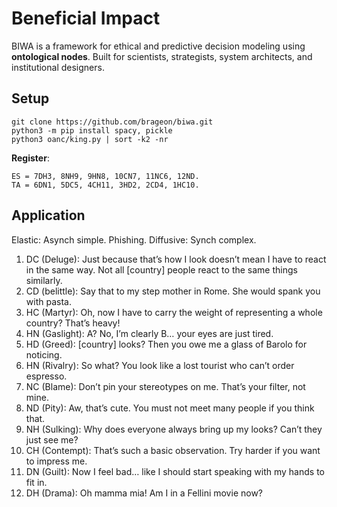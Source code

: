# Beneficial Impact

BIWA is a framework for ethical and predictive decision modeling using **ontological nodes**. Built for scientists, strategists, system architects, and institutional designers.

<h2>Setup</h2>

```
git clone https://github.com/brageon/biwa.git
python3 -m pip install spacy, pickle
python3 oanc/king.py | sort -k2 -nr
```

**Register**:

```
ES = 7DH3, 8NH9, 9HN8, 10CN7, 11NC6, 12ND.
TA = 6DN1, 5DC5, 4CH11, 3HD2, 2CD4, 1HC10. 
```

<h2>Application</h2>

Elastic: Asynch simple. Phishing. Diffusive: Synch complex. 

1. DC (Deluge): Just because that’s how I look doesn’t mean I have to react in the same way. Not all [country] people react to the same things similarly.
2. CD (belittle): Say that to my step mother in Rome. She would spank you with pasta.
3. HC (Martyr): Oh, now I have to carry the weight of representing a whole country? That’s heavy!
4. HN (Gaslight): A? No, I’m clearly B… your eyes are just tired.
5. HD (Greed): [country] looks? Then you owe me a glass of Barolo for noticing.
6. HN (Rivalry): So what? You look like a lost tourist who can’t order espresso.
7. NC (Blame): Don’t pin your stereotypes on me. That’s your filter, not mine.
8. ND (Pity): Aw, that’s cute. You must not meet many people if you think that.
9. NH (Sulking): Why does everyone always bring up my looks? Can’t they just see me?
10. CH (Contempt): That’s such a basic observation. Try harder if you want to impress me.
11. DN (Guilt): Now I feel bad… like I should start speaking with my hands to fit in.
12. DH (Drama): Oh mamma mia! Am I in a Fellini movie now?
